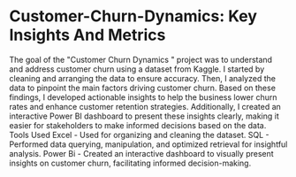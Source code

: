 # Customer-Churn-Dynamics: Key Insights And Metrics
The goal of the "Customer Churn Dynamics " project was to understand and address customer churn using a dataset from Kaggle. I started by cleaning and arranging the data to ensure accuracy. Then, I analyzed the data to pinpoint the main factors driving customer churn. Based on these findings, I developed actionable insights to help the business lower churn rates and enhance customer retention strategies. Additionally, I created an interactive Power BI dashboard to present these insights clearly, making it easier for stakeholders to make informed decisions based on the data.
Tools Used 
Excel - Used for organizing and cleaning the dataset.
SQL - Performed data querying, manipulation, and optimized retrieval for insightful analysis.
Power Bi - Created an interactive dashboard to visually present insights on customer churn, facilitating informed decision-making.
